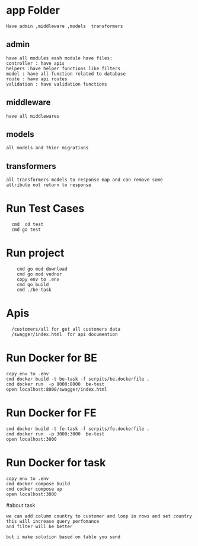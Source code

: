 
# app Folder
```
Have admin ,middleware ,models  transformers
```
## admin
```
have all modules eash module have files:
controller : have apis 
helpers :have helper functions like filters
model : have all function related to database 
route : have api routes 
validation : have validation functions 
```

## middleware

```
have all middlewares
```
## models

```
all models and thier migrations
```

## transformers

```
all transformers models to response map and can remove some 
attribute not return to response
```

# Run Test Cases
```
  cmd  cd test 
  cmd go test 
```
# Run project 
```
    cmd go mod download 
    cmd go mod vednor 
    copy env to .env 
    cmd go build 
    cmd ./be-task
```
# Apis
```
  /customers/all for get all customers data 
  /swagger/index.html  for api documention 
```

# Run Docker for BE 
```
copy env to .env 
cmd docker build -t be-task -f scrpits/be.dockerfile .
cmd docker run  -p 8000:8000  be-test 
open localhost:8000/swagger/index.html
```

# Run Docker for FE
```
cmd docker build -t fe-task -f scrpits/fe.dockerfile .
cmd docker run  -p 3000:3000  be-test 
open localhost:3000 

```

# Run Docker for task 
```
copy env to .env 
cmd docker compose build 
cmd codker compose up
open localhost:3000 
```

#about task 
```
we can add column country to customer and loop in rows and set country this will increase query perfomance 
and filter will be better 

but i make solution based on table you send 
```